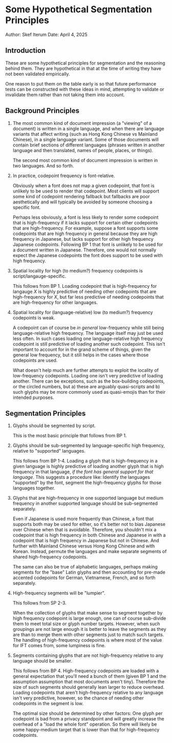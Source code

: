 # Some Hypothetical Segmentation Principles

Author: Skef Iterum
Date: April 4, 2025

## Introduction

These are some hypothetical principles for segmentation and the reasoning
behind them. They are hypothetical in that at the time of writing they
have not been validated empirically.

One reason to put them on the table early is so that future performance tests
can be constructed with these ideas in mind, attempting to validate or
invalidate them rather than not taking them into account.

## Background Principles

1. The most common kind of document impression (a "viewing" of a document) is
   written in a single language, and when there are language variants that
   affect writing (such as Hong Kong Chinese vs Mainland Chinese), in a single
   language variant. Some of those documents will contain brief sections of
   different languages (phrases written in another language and then
   translated, names of people, places, or things).

   The second most common kind of document impression is written in two
   languages. And so forth.

2. In practice, codepoint frequency is font-relative.

   Obviously when a font does not map a given codepoint, that font is unlikely
   to be used to render that codepoint. Most clients will support some kind of
   codepoint rendering fallback but fallbacks are poor aesthetically and will
   typically be avoided by someone choosing a specific font.

   Perhaps less obviously, a font is less likely to render some codepoint that
   is high-frequency if it lacks support for certain other codepoints that are
   high-frequency. For example, suppose a font supports some codepoints that
   are high frequency in general because they are high frequency in Japanese,
   but lacks support for other high frequency Japanese codepoints. Following BP
   1 that font is unlikely to be used for a document written in Japanese.
   Therefore, one would not normally expect the Japanese codepoints the font
   does support to be used with high frequency.

3. Spatial locality for high (to medium?) frequency codepoints is
   script/langauge-specific.

   This follows from BP 1. Loading codepoint that is high-frequency for langauge
   *X* is highly predictive of needing other codepoints that are high-frequency
   for *X*, but far less predictive of needing codepoints that are high-frequency
   for other languages.

4. Spatial locality for (language-relative) low (to medium?) frequency
   codepoints is weak.

   A codepoint can of course be *in general* low-frequency while still being
   language-relative high frequency. The language itself may just be used less
   often. In such cases loading one language-relative high frequency codepoint 
   is still predictive of loading another such codepoint. This isn't important
   to account for in the grand scheme of things, given the general low frequency,
   but it still helps in the cases where those codepoints are used.

   What doesn't help much are further attempts to exploit the locality of
   low-frequency codepoints. Loading one isn't very predictive of loading
   another.  There can be exceptions, such as the box-building codepoints, or
   the circled numbers, but a) these are arguably quasi-scripts and b) such
   glyphs may be more commonly used as quasi-emojis than for their intended
   purposes.

## Segmentation Principles

1. Glyphs should be segmented by script.

   This is the most basic principle that follows from BP 1.

2. Glyphs should be sub-segmented by language-specific high frequency, relative to
   "supported" languages.

   This follows from BP 1-4. Loading a glyph that is high-frequency in a given
   language is highly predictive of loading another glyph that is high frequency
   in that language, *if the font has general support for that language*. This
   suggests a procedure like: Identify the languages "supported" by the font,
   segment the high-frequency glyphs for those languages together.

3. Glyphs that are high-frequency in one supported language but medium frequency 
   in another supported language should be sub-segmented separately.

   Even if Japanese is used more frequently than Chinese, a font that supports
   both may be used for either, so it's better not to bias Japanese over Chinese
   when that is avoidable. Therefore, you shouldn't mix a codepoint that is
   high frequency in both Chinese and Japanese in with a codepoint that is high
   frequency in Japanese but not in Chinese. And further with Mainland Chinese
   versus Hong Kong Chinese and with Korean. Instead, permute the languages
   and make separate segments of shared high-frequency codepoints.

   The same can also be true of alphabetic languages, perhaps making segments for
   the "base" Latin glyphs and then accounting for pre-made accented codepoints
   for German, Vietnamese, French, and so forth separately.

4. High-frequency segments will be "lumpier". 

   This follows from SP 2-3.

   When the collection of glyphs that make sense to segment together by high frequency
   codepoint is large enough, one can of course sub-divide them to meet total size or 
   glyph number targets. However, when such groupings are not large enough it is 
   better to leave the segments as they are than to merge them with other segments
   just to match such targets. The handling of high-frequency codepoints is where
   most of the value for IFT comes from, some lumpiness is fine.

5. Segments containing glyphs that are not high-frequency relative to any language
   should be smaller.

   This follows from BP 4. High-frequency codepoints are loaded with a general
   expectation that you'll need a bunch of them (given BP 1 and the assumption
   assumption that most documents aren't tiny). Therefore the size of such segments
   should generally lean larger to reduce overhead. Loading codepoints that aren't
   high-frequency relative to any language isn't very predictive, however, so the
   chance of needing other codepoints in the segment is low.
   
   The optimal size should be determined by other factors: One glyph per
   codepoint is bad from a privacy standpoint and will greatly increase the
   overhead of a "load the whole font" operation. So there will likely be some
   happy-medium target that is lower than that for high-frequency codepoints.

